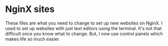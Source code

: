 # NginX sites

These files are what you need to change to set up new websites on NginX. I used to set up websites with just text editors using the terminal. It's not that difficult once you know what to change. But, I now use control panels which makes life so much easier.
